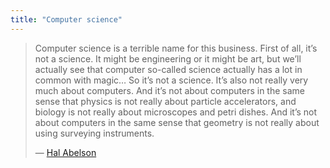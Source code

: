 ```yaml
---
title: "Computer science"
---
```


> Computer science is a terrible name for this business. First of all, it’s not a science. It might be engineering or it might be art, but we’ll actually see that computer so-called science actually has a lot in common with magic… So it’s not a science. It’s also not really very much about computers. And it’s not about computers in the same sense that physics is not really about particle accelerators, and biology is not really about microscopes and petri dishes. And it’s not about computers in the same sense that geometry is not really about using surveying instruments.
>
> — [Hal Abelson](https://www.youtube.com/watch?v=2Op3QLzMgSY)
